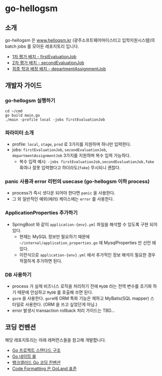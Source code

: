 # go-hellogsm

## 소개

go-hellogsm 은 www.hellogsm.kr (광주소프트웨어마이스터고 입학지원시스템)의 batch jobs 를 모아둔 레포지토리 입니다.

* [1차 평가 배치 - firstEvaluationJob]()
* [2차 평가 배치 - secondEvaluationJob]()
* [최종 학과 배정 배치 - departmentAssignmentJob]()

## 개발자 가이드

### go-hellogsm 실행하기

```shell
cd ~/cmd
go build main.go
./main -profile local -jobs firstEvaluationJob
```

### 파라미터 소개

* profile: `local`, `stage`, `prod` 로 3가지를 지원하며 하나만 입력한다.
* jobs: `firstEvaluationJob`, `secondEvaluationJob`, `departmentAssignmentJob` 3가지를 지원하며 복수 입력 가능하다.
    * 복수 입력 예시: `-jobs firstEvaluationJob,secondEvaluationJob,fake` 혹여나 잘못 입력했다고 하더라도(`fake`) 무시되니 괜찮다.

### panic 사용과 error 리턴의 usecase (go-hellogsm 이하 process)

* process가 즉시 셧다운 되어야 한다면 `panic` 을 사용한다.
* 그 외 일반적인 예외(에러) 케이스에는 `error` 를 사용한다.

### ApplicationProperties 추가하기

* SpringBoot 와 같이 `application-{env}.yml` 파일을 해석할 수 있도록 구현 되어 있다.
    * 현재는 MySQL 정보만 필요하기 때문에 `~/internal/application_properties.go` 에 MysqlProperties 만 선언 돼 있다.
    * 이런식으로 `application-{env}.yml` 에서 추가적인 정보 해석이 필요한 경우 적절하게 추가하면 된다.

### DB 사용하기

* process 가 실제 비즈니스 로직을 처리하기 전에 `MyDB` 라는 전역 변수를 초기화 하기 때문에 안심하고 `MyDB` 를 호출해 쓰면 된다.
* `gorm` 을 사용한다. `gorm`에 ORM 특화 기능은 제하고 MyBatis(SQL mapper) 스타일로 사용한다. (ORM 을 쓰고 싶었던게 아님.)
* error 발생시 transaction rollback 처리 가이드는 TBD...

## 코딩 컨벤션

해당 레포지토리는 아래 레퍼런스들을 참고해 개발합니다.

* [Go 프로젝트 스탠다드 구조](https://github.com/golang-standards/project-layout/tree/master/internal)
* [Go 네이밍 룰](https://docs.google.com/document/u/2/d/1cBxRMfJm43U25akrLLRj6P4O3TsCk2lqYBeK4D9oCWM/mobilebasic?pli=1)
* [뱅크샐러드 Go 코딩 컨벤션](https://blog.banksalad.com/tech/go-best-practice-in-banksalad/)
* [Code Formatting 은 GoLand 표준](https://www.jetbrains.com/ko-kr/go/)